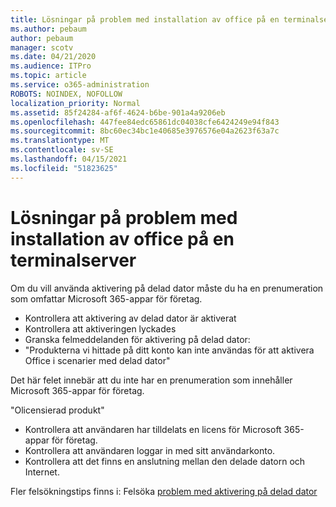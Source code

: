 ```yaml
---
title: Lösningar på problem med installation av office på en terminalserver
ms.author: pebaum
author: pebaum
manager: scotv
ms.date: 04/21/2020
ms.audience: ITPro
ms.topic: article
ms.service: o365-administration
ROBOTS: NOINDEX, NOFOLLOW
localization_priority: Normal
ms.assetid: 85f24284-af6f-4624-b6be-901a4a9206eb
ms.openlocfilehash: 447fee84edc65861dc04038cfe6424249e94f843
ms.sourcegitcommit: 8bc60ec34bc1e40685e3976576e04a2623f63a7c
ms.translationtype: MT
ms.contentlocale: sv-SE
ms.lasthandoff: 04/15/2021
ms.locfileid: "51823625"
---
```

# <a name="solutions-for-issues-around-installing-office-on-a-terminal-server"></a>Lösningar på problem med installation av office på en terminalserver

Om du vill använda aktivering på delad dator måste du ha en prenumeration som omfattar Microsoft 365-appar för företag.
  
- Kontrollera att aktivering av delad dator är aktiverat
- Kontrollera att aktiveringen lyckades
- Granska felmeddelanden för aktivering på delad dator:
- "Produkterna vi hittade på ditt konto kan inte användas för att aktivera Office i scenarier med delad dator"
  
Det här felet innebär att du inte har en prenumeration som innehåller Microsoft 365-appar för företag.

"Olicensierad produkt"

- Kontrollera att användaren har tilldelats en licens för Microsoft 365-appar för företag.
- Kontrollera att användaren loggar in med sitt användarkonto.
- Kontrollera att det finns en anslutning mellan den delade datorn och Internet.

Fler felsökningstips finns i: Felsöka [problem med aktivering på delad dator](https://docs.microsoft.com/DeployOffice/troubleshoot-shared-computer-activation)